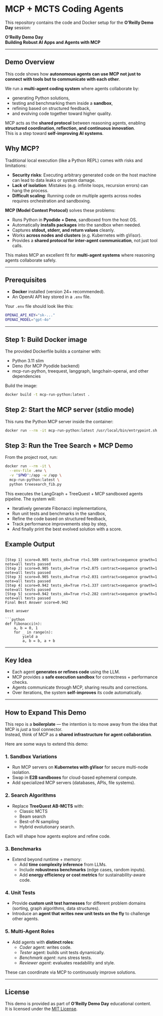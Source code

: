 # MCP + MCTS Coding Agents

This repository contains the code and Docker setup for the **O’Reilly Demo Day** session:

**O’Reilly Demo Day**   
**Building Robust AI Apps and Agents with MCP**

---

## Demo Overview

This code shows how **autonomous agents can use MCP not just to connect with tools but to communicate with each other**.  

We run a **multi-agent coding system** where agents collaborate by:

- generating Python solutions,  
- testing and benchmarking them inside a **sandbox**,  
- refining based on structured feedback,  
- and evolving code together toward higher quality.  

MCP acts as the **shared protocol** between reasoning agents, enabling **structured coordination, reflection, and continuous innovation**.  
This is a step toward **self-improving AI systems**.


## Why MCP?

Traditional local execution (like a Python REPL) comes with risks and limitations:

- **Security risks**: Executing arbitrary generated code on the host machine can lead to data leaks or system damage.  
- **Lack of isolation**: Mistakes (e.g. infinite loops, recursion errors) can hang the process.  
- **Difficult scaling**: Running code on multiple agents across nodes requires orchestration and sandboxing.  

**MCP (Model Context Protocol)** solves these problems:

- Runs Python in **Pyodide + Deno**, sandboxed from the host OS.  
- Automatically **installs packages** into the sandbox when needed.  
- Captures **stdout, stderr, and return values** cleanly.  
- Works **across nodes and clusters** (e.g. Kubernetes with gVisor).  
- Provides a **shared protocol for inter-agent communication**, not just tool calls.  

This makes MCP an excellent fit for **multi-agent systems** where reasoning agents collaborate safely.

---



## Prerequisites

- **Docker** installed (version 24+ recommended).
- An OpenAI API key stored in a `.env` file.

Your `.env` file should look like this:

```bash
OPENAI_API_KEY="sk-..."
OPENAI_MODEL="gpt-4o"
```

---

## Step 1: Build Docker image

The provided Dockerfile builds a container with:
- Python 3.11 slim
- Deno (for MCP Pyodide backend)
- mcp-run-python, treequest, langgraph, langchain-openai, and other dependencies

Build the image:

```bash
docker build -t mcp-run-python:latest .

```

## Step 2: Start the MCP server (stdio mode)

This runs the Python MCP server inside the container:

```bash
docker run --rm -it mcp-run-python:latest /usr/local/bin/entrypoint.sh stdio

```

## Step 3: Run the Tree Search + MCP Demo

From the project root, run:

```bash
docker run --rm -it \
  --env-file .env \
  -v "$PWD":/app -w /app \
  mcp-run-python:latest \
  python treesearch_fib.py

```

This executes the LangGraph + TreeQuest + MCP sandboxed agents pipeline.
The system will:

- Iteratively generate Fibonacci implementations,
- Run unit tests and benchmarks in the sandbox,
- Refine the code based on structured feedback,
- Track performance improvements step by step,
- And finally print the best evolved solution with a score.

## Example Output

```plaintext

[Step 1] score=0.905 tests_ok=True rt=1.509 contract=sequence growth=1 note=all tests passed
[Step 2] score=0.905 tests_ok=True rt=2.875 contract=sequence growth=1 note=all tests passed
[Step 3] score=0.905 tests_ok=True rt=2.031 contract=sequence growth=1 note=all tests passed
[Step 4] score=0.942 tests_ok=True rt=1.337 contract=sequence growth=1 note=all tests passed
[Step 5] score=0.942 tests_ok=True rt=2.282 contract=sequence growth=1 note=all tests passed
Final Best Answer score=0.942

Best answer

```python
def fibonacci(n):
    a, b = 0, 1
    for _ in range(n):
        yield a
        a, b = b, a + b
```


---

## Key Idea

- Each agent **generates or refines code** using the LLM.  
- MCP provides a **safe execution sandbox** for correctness + performance checks.  
- Agents communicate through MCP, sharing results and corrections.  
- Over iterations, the system **self-improves** its code automatically.  

---

## How to Expand This Demo

This repo is a **boilerplate** — the intention is to move away from the idea that MCP is *just* a tool connector.  
Instead, think of MCP as a **shared infrastructure for agent collaboration**.

Here are some ways to extend this demo:

### 1. Sandbox Variations
- Run MCP servers on **Kubernetes with gVisor** for secure multi-node isolation.  
- Swap in **E2B sandboxes** for cloud-based ephemeral compute.  
- Add specialized MCP servers (databases, APIs, file systems).

### 2. Search Algorithms
- Replace **TreeQuest AB-MCTS** with:
  - Classic MCTS  
  - Beam search  
  - Best-of-N sampling  
  - Hybrid evolutionary search.  

Each will shape how agents explore and refine code.

### 3. Benchmarks
- Extend beyond runtime + memory:
  - Add **time complexity inference** from LLMs.  
  - Include **robustness benchmarks** (edge cases, random inputs).  
  - Add **energy efficiency or cost metrics** for sustainability-aware code.  

### 4. Unit Tests
- Provide **custom unit test harnesses** for different problem domains (sorting, graph algorithms, data structures).  
- Introduce an **agent that writes new unit tests on the fly** to challenge other agents.  

### 5. Multi-Agent Roles
- Add agents with **distinct roles**:
  - *Coder* agent: writes code.  
  - *Tester* agent: builds unit tests dynamically.  
  - *Benchmark agent*: runs stress tests.  
  - *Reviewer agent*: evaluates readability and style.  

These can coordinate via MCP to continuously improve solutions.

---

## License

This demo is provided as part of **O’Reilly Demo Day** educational content.  
It is licensed under the [MIT License](LICENSE).


